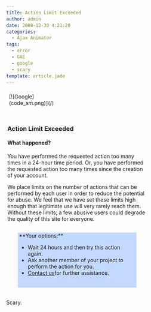 ```yaml
---
title: Action Limit Exceeded
author: admin
date: 2008-12-30 4:21:20
categories:
  - Ajax Animator
tags: 
  - error
  - GAE
  - google
  - scary
template: article.jade
---
```


<table style="margin: 20px 0px 0px; padding: 0px; width: 100%; border-collapse: separate;" border="0" cellspacing="0" cellpadding="0">
<tbody>
<tr>
<td style="width: 153px;">[![Google](code_sm.png)](/)</td>
<td style="padding-left: 0.8em;"></td>
<td style="white-space: nowrap; text-align: right;"><form style="margin: 0px; padding: 0px;" action="/hosting/search"></form></td>
</tr>
</tbody>
</table>
&nbsp;
<div id="maincol" style="padding: 3px; margin-top: 3px;">

### Action Limit Exceeded

#### What happened?

<div style="margin-right: 25%;">

You have performed the requested action too many times in a 24-hour time period. Or, you have performed the requested action too many times since the creation of your account.

We place limits on the number of actions that can be performed by each user in order to reduce the potential for abuse. We feel that we have set these limits high enough that legitimate use will very rarely reach them. Without these limits, a few abusive users could degrade the quality of this site for everyone.
<div style="margin: 2em;">
<div class="bubble_bg" style="background-color: #c3d9ff; margin-bottom: 0.6em;">
<div id="bub" class="box-inner" style="margin: 0px; padding: 0px 3px;">**Your options:**

*   Wait 24 hours and then try this action again.
*   Ask another member of your project to perform the action for you.
*   [Contact us](mailto:google-code-hosting@googlegroups.com)for further assistance.
</div>
&nbsp;

</div>
</div>
</div>
</div>
Scary.
